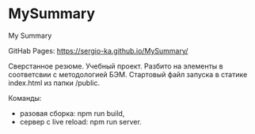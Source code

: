 # MySummary
My Summary

GitHab Pages: https://sergio-ka.github.io/MySummary/

Сверстанное резюме. Учебный проект. Разбито на элементы в соответсвии с методологией БЭМ. Стартовый файл запуска в статике index.html из папки /public.

Команды:
- разовая сборка: npm run build,
- сервер с live reload: npm run server.
